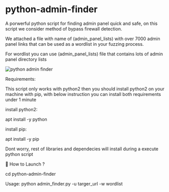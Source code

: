 # python-admin-finder
A porwerful python script for finding admin panel quick and safe, on this script we consider method of bypass firewall detection.

We attached a file with name of (admin_panel_lists) with over 7000 admin panel links that can be used as a wordlist in your fuzzing process.

For wordlist you can use (admin_panel_lists) file that contains lots of admin panel directory lists

<img src="https://github.com/p3ym4nmhp/python-admin-finder/assets/161972215/3622a097-e8b6-42b5-a688-31115fa387e8" alt="python admin finder">

Requirements:

This script only works with python2 then you should install python2 on your machine with pip, with below instruction you can install both requirements under 1 minute

install python2:

apt install -y python

install pip:

apt install -y pip

Dont worry, rest of libraries and dependecies will install during a execute python script

 📌 How to Launch ?

 cd python-admin-finder
 
 Usage: python admin_finder.py -u targer_url -w wordlist

